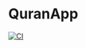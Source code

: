 # QuranApp

[![CI](https://github.com/ratabb/QuranApp/actions/workflows/ci.yml/badge.svg)](https://github.com/ratabb/QuranApp/actions/workflows/ci.yml)
